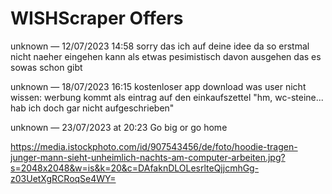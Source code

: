 # WISHScraper Offers 

unknown — 12/07/2023 14:58
sorry das ich auf deine idee da so erstmal nicht naeher eingehen kann als etwas pesimistisch davon ausgehen das es sowas schon gibt

unknown — 18/07/2023 16:15
kostenloser app download
was user nicht wissen: werbung kommt als eintrag auf den einkaufszettel
"hm, wc-steine... hab ich doch gar nicht aufgeschrieben"

unknown — 23/07/2023 at 20:23
Go big or go home

https://media.istockphoto.com/id/907543456/de/foto/hoodie-tragen-junger-mann-sieht-unheimlich-nachts-am-computer-arbeiten.jpg?s=2048x2048&w=is&k=20&c=DAfaknDLOLesrlteQjjcmhGg-z03UetXgRCRoqSe4WY=


